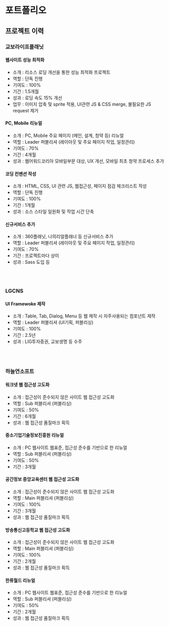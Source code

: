 # 포트폴리오

## 프로젝트 이력

### 교보라이프플래닛 

#### 웹사이트 성능 최적화
* 소개 : 리소스 로딩 개선을 통한 성능 최적화 프로젝트
* 역할 : 단독 진행
* 기여도 : 100%
* 기간 : 1.5개월
* 성과 : 로딩 속도 15% 개선
* 업무 : 이미지 압축 및 sprite 적용, UI관련 JS & CSS merge, 불필요한 JS request 제거

#### PC, Mobile 리뉴얼
* 소개 : PC, Mobile 주요 페이지 (메인, 설계, 청약 등) 리뉴얼
* 역할 : Leader 퍼블리셔 (레이아웃 및 주요 페이지 작업, 일정관리)
* 기여도 : 70%
* 기간 : 4개월
* 성과 : 웹어워드코리아 모바일부문 대상, UX 개선, 모바일 최초 청약 프로세스 추가

#### 코딩 컨벤션 작성
* 소개 : HTML, CSS, UI 관련 JS, 웹접근성, 페이지 점검 체크리스트 작성
* 역할 : 단독 진행
* 기여도 : 100%
* 기간 : 1개월
* 성과 : 소스 스타일 일원화 및 작업 시간 단축

#### 신규서비스 추가
* 소개 : 360플래닛, 나의리얼플래너 등 신규서비스 추가
* 역할 : Leader 퍼블리셔 (레이아웃 및 주요 페이지 작업, 일정관리)
* 기여도 : 70%
* 기간 : 프로젝트마다 상이
* 성과 : Sass 도입 등

<br /><br />

### LGCNS

#### UI Framewoke 제작
* 소개 : Table, Tab, Dialog, Menu 등 웹 제작 시 자주사용되는 컴포넌트 제작
* 역할 : Leader 퍼블리셔 (UI기획, 퍼블리싱)
* 기여도 : 100%
* 기간 : 2.5년
* 성과 : LIG투자증권, 교보생명 등 수주

<br /><br />

### 하늘연소프트

#### 워크넷 웹 접근성 고도화
* 소개 : 접근성이 준수되지 않은 사이트 웹 접근성 고도화
* 역할 : Sub 퍼블리셔 (퍼블리싱)
* 기여도 : 50%
* 기간 : 6개월
* 성과 : 웹 접근성 품질마크 획득

#### 중소기업기술정보진흥원 리뉴얼
* 소개 : PC 웹사이트 웹표준, 접근성 준수를 기반으로 한 리뉴얼
* 역할 : Sub 퍼블리셔 (퍼블리싱)
* 기여도 : 50%
* 기간 : 3개월

#### 공간정보 중앙교육센터 웹 접근성 고도화
* 소개 : 접근성이 준수되지 않은 사이트 웹 접근성 고도화
* 역할 : Main 퍼블리셔 (퍼블리싱)
* 기여도 : 100%
* 기간 : 3개월
* 성과 : 웹 접근성 품질마크 획득

#### 방송통신고등학교 웹 접근성 고도화
* 소개 : 접근성이 준수되지 않은 사이트 웹 접근성 고도화
* 역할 : Main 퍼블리셔 (퍼블리싱)
* 기여도 : 100%
* 기간 : 2개월
* 성과 : 웹 접근성 품질마크 획득

#### 한류월드 리뉴얼
* 소개 : PC 웹사이트 웹표준, 접근성 준수를 기반으로 한 리뉴얼
* 역할 : Sub 퍼블리셔 (퍼블리싱)
* 기여도 : 50%
* 기간 : 2개월
* 성과 : 웹 접근성 품질마크 획득